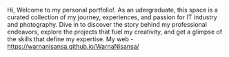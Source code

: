 Hi, Welcome to my personal portfolio!. As an udergraduate, this space is a curated collection of my journey, experiences, and passion for IT industry and photography.  Dive in to discover the story behind my professional endeavors, explore the projects that fuel my creativity,
and get a glimpse of the skills that define my expertise.
 My web - https://warnanisansa.github.io/WarnaNisansa/
